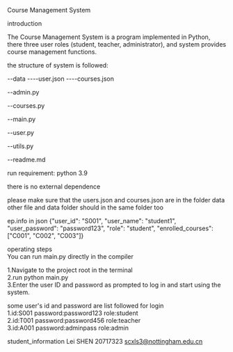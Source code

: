 Course Management System

introduction

The Course Management System is a program implemented in Python, there three user roles (student, teacher, administrator), and system provides course management functions. 

the structure of system is followed:

--data
----user.json
----courses.json

--admin.py

--courses.py

--main.py

--user.py

--utils.py

--readme.md

run requirement:
python 3.9 

there is no external dependence

please make sure that the users.json and courses.json are in the folder data
other file and data folder should in the same folder too

ep.info in json
{"user_id": "S001", "user_name": "student1", "user_password": "password123", "role": "student", "enrolled_courses": ["C001", "C002", "C003"]}

operating steps\
You can run main.py directly in the compiler

1.Navigate to the project root in the terminal\
2.run python main.py\
3.Enter the user ID and password as prompted to log in and start using the system.

some user's id and password are list followed for login\
1.id:S001  password:password123  role:student\
2.id:T001  password:password456  role:teacher\
3.id:A001  password:adminpass    role:admin


student_information
Lei SHEN
20717323
scxls3@nottingham.edu.cn